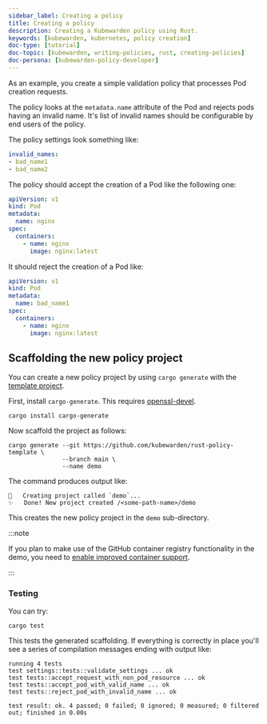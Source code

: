 ```yaml
---
sidebar_label: Creating a policy
title: Creating a policy
description: Creating a Kubewarden policy using Rust.
keywords: [kubewarden, kubernetes, policy creation]
doc-type: [tutorial]
doc-topic: [kubewarden, writing-policies, rust, creating-policies]
doc-persona: [kubewarden-policy-developer]
---
```


<head>
  <link rel="canonical" href="https://docs.kubewarden.io/tutorials/writing-policies/rust/create-policy"/>
</head>

As an example, you create a simple validation policy that processes Pod creation requests.

The policy looks at the `metadata.name` attribute of the Pod and rejects pods having an invalid name.
It's list of invalid names should be configurable by end users of the policy.

The policy settings look something like:

```yaml
invalid_names:
- bad_name1
- bad_name2
```

The policy should accept the creation of a Pod like the following one:

```yaml
apiVersion: v1
kind: Pod
metadata:
  name: nginx
spec:
  containers:
    - name: nginx
      image: nginx:latest
```

It should reject the creation of a Pod like:

```yaml
apiVersion: v1
kind: Pod
metadata:
  name: bad_name1
spec:
  containers:
    - name: nginx
      image: nginx:latest
```

## Scaffolding the new policy project

You can create a new policy project by using `cargo generate` with the
[template project](https://github.com/kubewarden/rust-policy-template).

First, install `cargo-generate`. This requires [openssl-devel](https://pkgs.org/download/openssl-devel).

```shell
cargo install cargo-generate
```

Now scaffold the project as follows:

```shell
cargo generate --git https://github.com/kubewarden/rust-policy-template \
               --branch main \
               --name demo
```

The command produces output like:

```console
🔧   Creating project called `demo`...
✨   Done! New project created /<some-path-name>/demo
```

This creates the new policy project in the `demo` sub-directory.

:::note

If you plan to make use of the GitHub container registry functionality in the demo, you need to
[enable improved container support](https://docs.github.com/en/packages/working-with-a-github-packages-registry/enabling-improved-container-support-with-the-container-registry#enabling-the-container-registry-for-your-personal-account).

:::

### Testing

You can try:

```console
cargo test
```

This tests the generated scaffolding. If everything is correctly in place you'll see a series of compilation messages ending with output like:

```console
running 4 tests
test settings::tests::validate_settings ... ok
test tests::accept_request_with_non_pod_resource ... ok
test tests::accept_pod_with_valid_name ... ok
test tests::reject_pod_with_invalid_name ... ok

test result: ok. 4 passed; 0 failed; 0 ignored; 0 measured; 0 filtered out; finished in 0.00s
```
